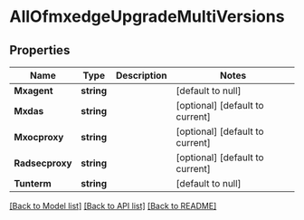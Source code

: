 # AllOfmxedgeUpgradeMultiVersions

## Properties
Name | Type | Description | Notes
------------ | ------------- | ------------- | -------------
**Mxagent** | **string** |  | [default to null]
**Mxdas** | **string** |  | [optional] [default to current]
**Mxocproxy** | **string** |  | [optional] [default to current]
**Radsecproxy** | **string** |  | [optional] [default to current]
**Tunterm** | **string** |  | [default to null]

[[Back to Model list]](../README.md#documentation-for-models) [[Back to API list]](../README.md#documentation-for-api-endpoints) [[Back to README]](../README.md)

